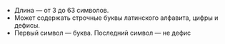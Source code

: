 * Длина — от 3 до 63 символов.
* Может содержать строчные буквы латинского алфавита, цифры и дефисы. 
* Первый символ — буква. Последний символ — не дефис